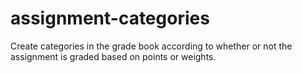 # assignment-categories
Create categories in the grade book according to whether or not the assignment is graded based on points or weights.
